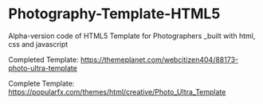# Photography-Template-HTML5
Alpha-version code of HTML5 Template for Photographers
_built with html, css and javascript


Completed Template: https://themeplanet.com/webcitizen404/88173-photo-ultra-template

Complete Template: https://popularfx.com/themes/html/creative/Photo_Ultra_Template
